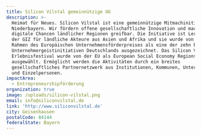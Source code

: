 ```yaml
---
title: Silicon Vilstal gemeinnützige UG
description: >-
  Heimat für Neues. Silicon Vilstal ist eine gemeinnützige Mitmachinitiative aus
  Niederbayern. Wir fördern offene gesellschaftliche Innovation und machen
  digitale Chancen ländlicher Regionen greifbar. Die Initiative ist Lernbeispiel
  der GIZ für ländliche Akteure aus Asien und Afrika und sie wurde von der EU im
  Rahmen des Europäischen Unternehmensförderpreises als eine der zehn besten
  Unternehmergeistinitiativen Deutschlands ausgezeichnet. Das Silicon Vilstal
  Erlebnisfestival wurde von der EU als European Social Economy Regions Event
  ausgewählt. Ermöglicht werden die Aktivitäten durch ein breites
  gesellschaftliches Partnernetzwerk aus Institutionen, Kommunen, Unternehmen
  und Einzelpersonen. 
impactArea:
  - Entrepreneurshipförderung
organization: true
image: /uploads/silicon-vilstal.png
email: info@siliconvilstal.de
link: 'http://www.siliconvilstal.de'
city: Geisenhausen
postalCode: 84144
federalState: Bayern
---
```

